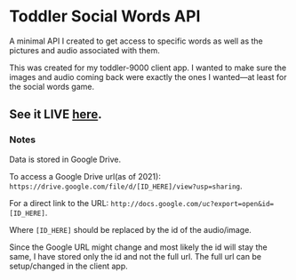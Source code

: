 # Toddler Social Words API 

A minimal API I created to get access to specific words as well as the pictures and audio associated with them.

This was created for my toddler-9000 client app. I wanted to make sure the images and audio coming back were exactly the ones I wanted—at least for the social words game.

## See it LIVE [here](https://toddler-social-words-api.herokuapp.com/).
### Notes

Data is stored in Google Drive. 

To access a Google Drive url(as of 2021): `https://drive.google.com/file/d/[ID_HERE]/view?usp=sharing`.

For a direct link to the URL: `http://docs.google.com/uc?export=open&id=[ID_HERE]`. 

Where `[ID_HERE]` should be replaced by the id of the audio/image. 

Since the Google URL might change and most likely the id will stay the same, I have stored only the id and not the full url. The full url can be setup/changed in the client app.